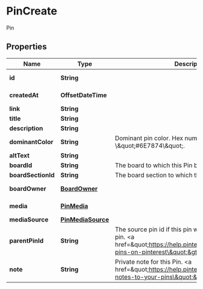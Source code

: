 

# PinCreate

Pin

## Properties

| Name | Type | Description | Notes |
|------------ | ------------- | ------------- | -------------|
|**id** | **String** |  |  [optional] [readonly] |
|**createdAt** | **OffsetDateTime** |  |  [optional] [readonly] |
|**link** | **String** |  |  [optional] |
|**title** | **String** |  |  [optional] |
|**description** | **String** |  |  [optional] |
|**dominantColor** | **String** | Dominant pin color. Hex number, e.g. \\\&quot;#6E7874\\\&quot;. |  [optional] |
|**altText** | **String** |  |  [optional] |
|**boardId** | **String** | The board to which this Pin belongs. |  [optional] |
|**boardSectionId** | **String** | The board section to which this Pin belongs. |  [optional] |
|**boardOwner** | [**BoardOwner**](BoardOwner.md) |  |  [optional] [readonly] |
|**media** | [**PinMedia**](PinMedia.md) |  |  [optional] [readonly] |
|**mediaSource** | [**PinMediaSource**](PinMediaSource.md) |  |  [optional] |
|**parentPinId** | **String** | The source pin id if this pin was saved from another pin. &lt;a href&#x3D;\&quot;https://help.pinterest.com/article/save-pins-on-pinterest\&quot;&gt;Learn more&lt;/a&gt;. |  [optional] |
|**note** | **String** | Private note for this Pin. &lt;a href&#x3D;\&quot;https://help.pinterest.com/en/article/add-notes-to-your-pins\&quot;&gt;Learn more&lt;/a&gt;. |  [optional] |




